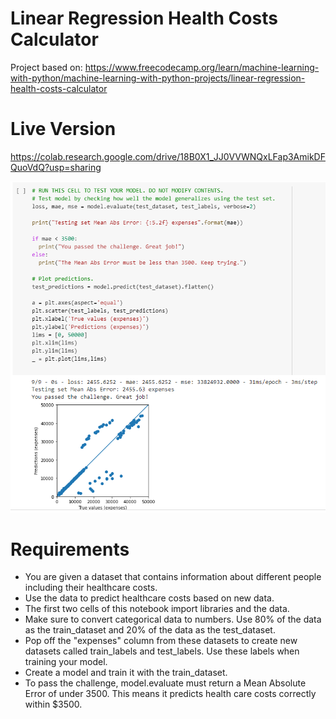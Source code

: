 # Linear Regression Health Costs Calculator

Project based on: https://www.freecodecamp.org/learn/machine-learning-with-python/machine-learning-with-python-projects/linear-regression-health-costs-calculator

# Live Version

https://colab.research.google.com/drive/18B0X1_JJ0VVWNQxLFap3AmikDFQuoVdQ?usp=sharing

![image](./images/preview.png)

# Requirements

- You are given a dataset that contains information about different people including their healthcare costs. 
- Use the data to predict healthcare costs based on new data.
- The first two cells of this notebook import libraries and the data.
- Make sure to convert categorical data to numbers. Use 80% of the data as the train_dataset and 20% of the data as the test_dataset.
- Pop off the "expenses" column from these datasets to create new datasets called train_labels and test_labels. Use these labels when training your model.
- Create a model and train it with the train_dataset. 
- To pass the challenge, model.evaluate must return a Mean Absolute Error of under 3500. This means it predicts health care costs correctly within $3500.